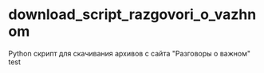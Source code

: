 # download_script_razgovori_o_vazhnom
Python скрипт для скачивания архивов с сайта "Разговоры о важном"
test
